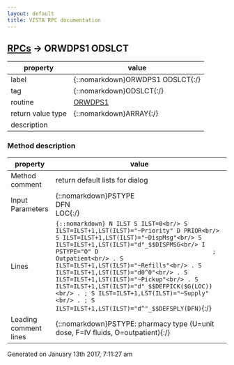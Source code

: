```yaml
---
layout: default
title: VISTA RPC documentation
---
```




## [RPCs](TableOfContent.md) &#8594; ORWDPS1 ODSLCT 

 property | value 
--- | --- 
 label | {::nomarkdown}ORWDPS1 ODSLCT{:/}
 tag | {::nomarkdown}ODSLCT{:/}
 routine | [ORWDPS1](http://code.osehra.org/dox/Routine_ORWDPS1_source.html)
 return value type | {::nomarkdown}ARRAY{:/}
 description | 


### Method description

 property | value 
 --- | --- 
 Method comment | return default lists for dialog
 Input Parameters | {::nomarkdown}PSTYPE<br/>DFN<br/>LOC{:/}
 Lines | ```{::nomarkdown} N ILST S ILST=0<br/> S ILST=ILST+1,LST(ILST)="~Priority" D PRIOR<br/> S ILST=ILST+1,LST(ILST)="~DispMsg"<br/> S ILST=ILST+1,LST(ILST)="d"_$$DISPMSG<br/> I PSTYPE="O" D                                ; Outpatient<br/> . S ILST=ILST+1,LST(ILST)="~Refills"<br/> . S ILST=ILST+1,LST(ILST)="d0^0"<br/> . S ILST=ILST+1,LST(ILST)="~Pickup"<br/> . S ILST=ILST+1,LST(ILST)="d"_$$DEFPICK($G(LOC))<br/> . ; S ILST=ILST+1,LST(ILST)="~Supply"<br/> . ; S ILST=ILST+1,LST(ILST)="d^"_$$DEFSPLY(DFN)```{:/}
 Leading comment lines | {::nomarkdown}PSTYPE: pharmacy type (U=unit dose, F=IV fluids, O=outpatient){:/}




 Generated on January 13th 2017, 7:11:27 am